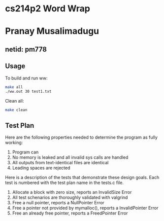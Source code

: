 # cs214p2 Word Wrap
# Pranay Musalimadugu 
## netid: pm778
## Usage
To build and run ww:
```bash
make all
./ww.out 30 test1.txt
```
Clean all:
```bash
make clean
```
## Test Plan
Here are the following properties needed to determine the program as fully working:
1. Program can
2. No memory is leaked and all invalid sys calls are handled
3. All outputs from text-identical files are identical
4. Leading spaces are rejected


Here is a description of the tests that demonstrate these design goals. Each test is numbered with the test plan name in the tests.c file.
1. Allocate a block with zero size, reports an InvalidSize Error
2. All test schenarios are thoroughly validated with valgrind
3. Free a null pointer, reports a NullPointer Error
4. Free a pointer not provided by mymalloc(), reports a InvalidPointer Error
5. Free an already free pointer, reports a FreedPointer Error

